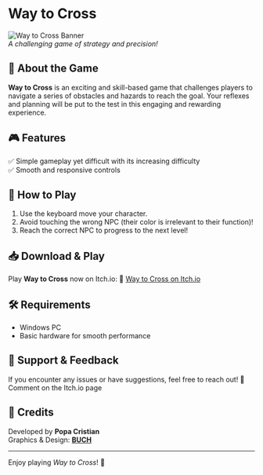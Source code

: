 # Way to Cross

![Way to Cross Banner](https://img.itch.zone/aW1nLzE1NjEyNjcucG5n/original/tEqTvd.png)  
*A challenging game of strategy and precision!*

## 📖 About the Game
**Way to Cross** is an exciting and skill-based game that challenges players to navigate a series of obstacles and hazards to reach the goal. Your reflexes and planning will be put to the test in this engaging and rewarding experience.

## 🎮 Features
✅ Simple gameplay yet difficult with its increasing difficulty  
✅ Smooth and responsive controls

## 🚀 How to Play
1. Use the keyboard move your character.
2. Avoid touching the wrong NPC (their color is irrelevant to their function)!
3. Reach the correct NPC to progress to the next level!

## 📥 Download & Play
Play **Way to Cross** now on Itch.io:
🔗 [Way to Cross on Itch.io](https://betadv.itch.io/way-to-cross)

## 🛠️ Requirements
- Windows PC
- Basic hardware for smooth performance

## 📢 Support & Feedback
If you encounter any issues or have suggestions, feel free to reach out!
💬 Comment on the Itch.io page

## 🎨 Credits
Developed by **Popa Cristian**  
Graphics & Design: **[BUCH](https://opengameart.org/content/the-field-of-the-floating-islands)**  

---

Enjoy playing *Way to Cross*! 🚀
